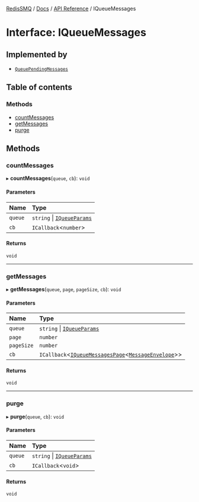 [RedisSMQ](../../../README.md) / [Docs](../../README.md) / [API Reference](../README.md) / IQueueMessages

# Interface: IQueueMessages

## Implemented by

- [`QueuePendingMessages`](../classes/QueuePendingMessages.md)

## Table of contents

### Methods

- [countMessages](IQueueMessages.md#countmessages)
- [getMessages](IQueueMessages.md#getmessages)
- [purge](IQueueMessages.md#purge)

## Methods

### countMessages

▸ **countMessages**(`queue`, `cb`): `void`

#### Parameters

| Name | Type |
| :------ | :------ |
| `queue` | `string` \| [`IQueueParams`](IQueueParams.md) |
| `cb` | `ICallback`\<`number`\> |

#### Returns

`void`

___

### getMessages

▸ **getMessages**(`queue`, `page`, `pageSize`, `cb`): `void`

#### Parameters

| Name | Type |
| :------ | :------ |
| `queue` | `string` \| [`IQueueParams`](IQueueParams.md) |
| `page` | `number` |
| `pageSize` | `number` |
| `cb` | `ICallback`\<[`IQueueMessagesPage`](IQueueMessagesPage.md)\<[`MessageEnvelope`](../classes/Message.md)\>\> |

#### Returns

`void`

___

### purge

▸ **purge**(`queue`, `cb`): `void`

#### Parameters

| Name | Type |
| :------ | :------ |
| `queue` | `string` \| [`IQueueParams`](IQueueParams.md) |
| `cb` | `ICallback`\<`void`\> |

#### Returns

`void`
